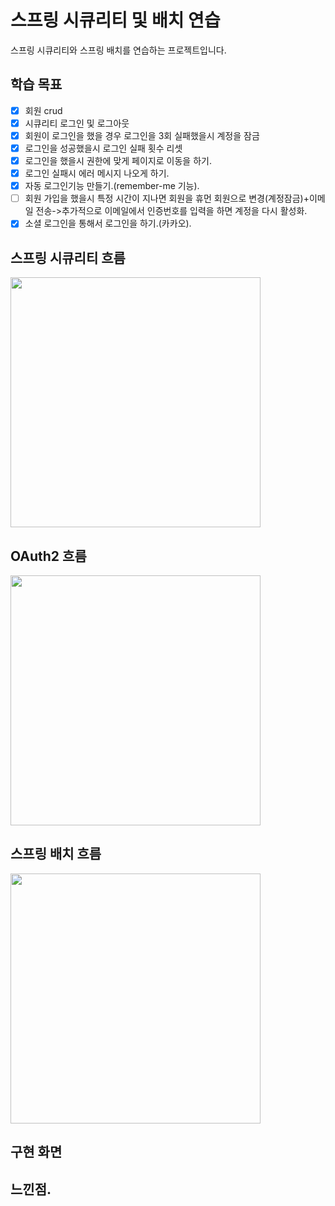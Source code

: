 # 스프링 시큐리티 및 배치 연습

스프링 시큐리티와 스프링 배치를 연습하는 프로젝트입니다. 

## 학습 목표

* [x] 회원 crud
* [x] 시큐리티 로그인 및 로그아웃
* [x] 회원이 로그인을 했을 경우 로그인을 3회 실패했을시 계정을 잠금
* [x] 로그인을 성공했을시 로그인 실패 횟수 리셋
* [x] 로그인을 했을시 권한에 맞게 페이지로 이동을 하기.
* [x] 로그인 실패시 에러 메시지 나오게 하기.
* [x] 자동 로그인기능 만들기.(remember-me 기능).
* [ ] 회원 가입을 했을시 특정 시간이 지나면 회원을 휴먼 회원으로 변경(계정잠금)+이메일 전송->추가적으로 이메일에서 인증번호를 입력을 하면 계정을 다시 활성화.
* [x] 소셜 로그인을 통해서 로그인을 하기.(카카오).

## 스프링 시큐리티 흐름

<img src="https://github.com/well0924/SpringBootPractice/assets/89343159/5f5d78a6-706e-47c2-ae08-4b027ea33bf1" width="400" height="400">

## OAuth2 흐름

<img src="https://github.com/well0924/SpringBootPractice/assets/89343159/484865da-2d6a-45a3-be45-38db6ab6b00f" width="400" height="400">

## 스프링 배치 흐름

<img src="https://github.com/well0924/SpringBootPractice/assets/89343159/e8f22db6-6494-4d3e-a868-33ac454152bb" width="400" height="400">

## 구현 화면


## 느낀점.


